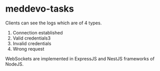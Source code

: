# meddevo-tasks

Clients can see the logs which are of 4 types.
1) Connection established
2) Valid credentials3
3) Invalid credentials
4) Wrong request

WebSockets are implemented in ExpressJS and NestJS frameworks of NodeJS.